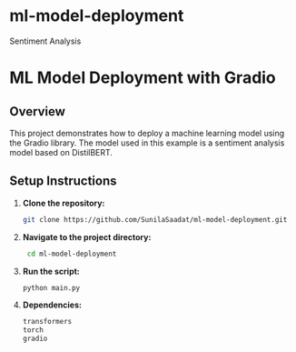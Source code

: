 # ml-model-deployment
Sentiment Analysis
# ML Model Deployment with Gradio

## Overview
This project demonstrates how to deploy a machine learning model using the Gradio library. The model used in this example is a sentiment analysis model based on DistilBERT.

## Setup Instructions

1. **Clone the repository:**
   ```bash
   git clone https://github.com/SunilaSaadat/ml-model-deployment.git

2. **Navigate to the project directory:**
   ```bash
    cd ml-model-deployment

3. **Run the script:**
    ```bash
   python main.py

4. **Dependencies:**
     ```bash
     transformers
     torch
     gradio
